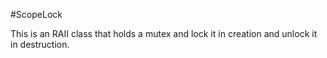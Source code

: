 #ScopeLock

This is an RAII class that holds a mutex and lock it in creation and unlock it in destruction.
